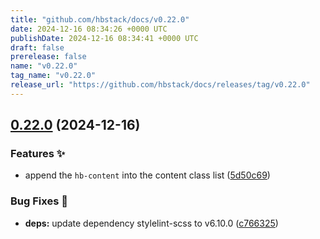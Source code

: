 ```yaml
---
title: "github.com/hbstack/docs/v0.22.0"
date: 2024-12-16 08:34:26 +0000 UTC
publishDate: 2024-12-16 08:34:41 +0000 UTC
draft: false
prerelease: false
name: "v0.22.0"
tag_name: "v0.22.0"
release_url: "https://github.com/hbstack/docs/releases/tag/v0.22.0"
---
```


## [0.22.0](https://github.com/hbstack/docs/compare/v0.21.0...v0.22.0) (2024-12-16)


### Features ✨

* append the `hb-content` into the content class list ([5d50c69](https://github.com/hbstack/docs/commit/5d50c691c51bc128264d90585bcfe840f8408740))


### Bug Fixes 🐞

* **deps:** update dependency stylelint-scss to v6.10.0 ([c766325](https://github.com/hbstack/docs/commit/c7663252c407c0952610b142abc472605ba251f5))
